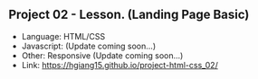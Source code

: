 ## Project 02 - Lesson. (Landing Page Basic)

- Language: HTML/CSS
- Javascript: (Update coming soon...)
- Other: Responsive (Update coming soon...)
- Link: https://hgiang15.github.io/project-html-css_02/
